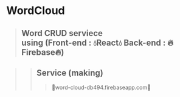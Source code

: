# WordCloud
>## Word CRUD serviece <br> using (Front-end : 💧React💧 Back-end : 🔥Firebase🔥)

>   >## Service (making)
>   >   >💎word-cloud-db494.firebaseapp.com💎
